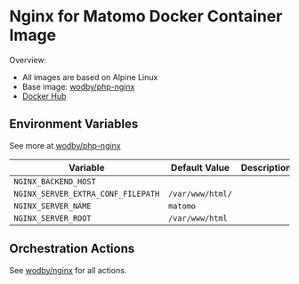 # Nginx for Matomo Docker Container Image 

Overview:

* All images are based on Alpine Linux
* Base image: [wodby/php-nginx](https://github.com/wodby/php-nginx)
* [Docker Hub](https://hub.docker.com/r/tomcat2111/redaxo-nginx)

[_(Dockerfile)_]: https://github.com/staegi/docker-redaxo-nginx/tree/master/Dockerfile

## Environment Variables

See more at [wodby/php-nginx](https://github.com/wodby/php-nginx)

| Variable                           | Default Value    | Description |
| ---------------------------------- | ---------------- | ----------- |
| `NGINX_BACKEND_HOST`               |                  |             |
| `NGINX_SERVER_EXTRA_CONF_FILEPATH` | `/var/www/html/` |             |
| `NGINX_SERVER_NAME`                | `matomo`         |             |
| `NGINX_SERVER_ROOT`                | `/var/www/html`  |             |

## Orchestration Actions

See [wodby/nginx](https://github.com/wodby/nginx) for all actions.
